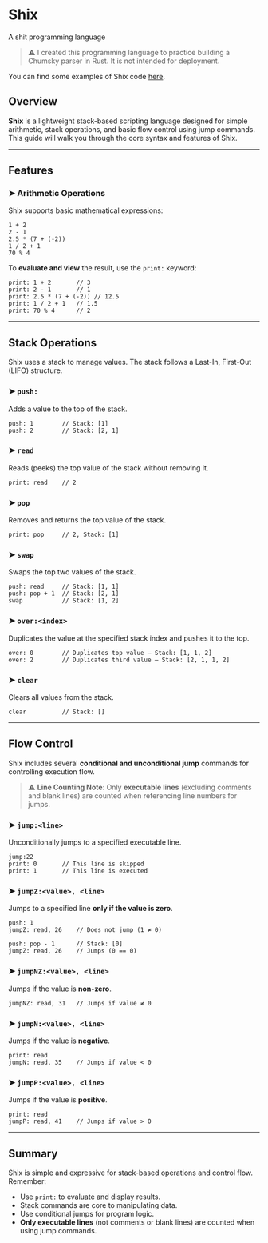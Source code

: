 # Shix
A shit programming language
> ⚠️ I created this programming language to practice building a Chumsky parser in Rust. It is not intended for deployment.

You can find some examples of Shix code [here](examples).

## Overview

**Shix** is a lightweight stack-based scripting language designed for simple arithmetic, stack operations, and basic flow control using jump commands. This guide will walk you through the core syntax and features of Shix.

---

## Features

### ➤ Arithmetic Operations

Shix supports basic mathematical expressions:

```shix
1 + 2
2 - 1
2.5 * (7 + (-2))
1 / 2 + 1
70 % 4
```

To **evaluate and view** the result, use the `print:` keyword:

```shix
print: 1 + 2       // 3
print: 2 - 1       // 1
print: 2.5 * (7 + (-2)) // 12.5
print: 1 / 2 + 1   // 1.5
print: 70 % 4      // 2
```

---

## Stack Operations

Shix uses a stack to manage values. The stack follows a Last-In, First-Out (LIFO) structure.

### ➤ `push:`

Adds a value to the top of the stack.

```shix
push: 1        // Stack: [1]
push: 2        // Stack: [2, 1]
```

### ➤ `read`

Reads (peeks) the top value of the stack without removing it.

```shix
print: read    // 2
```

### ➤ `pop`

Removes and returns the top value of the stack.

```shix
print: pop     // 2, Stack: [1]
```

### ➤ `swap`

Swaps the top two values of the stack.

```shix
push: read     // Stack: [1, 1]
push: pop + 1  // Stack: [2, 1]
swap           // Stack: [1, 2]
```

### ➤ `over:<index>`

Duplicates the value at the specified stack index and pushes it to the top.

```shix
over: 0        // Duplicates top value — Stack: [1, 1, 2]
over: 2        // Duplicates third value — Stack: [2, 1, 1, 2]
```

### ➤ `clear`

Clears all values from the stack.

```shix
clear          // Stack: []
```

---

## Flow Control

Shix includes several **conditional and unconditional jump** commands for controlling execution flow.

> ⚠️ **Line Counting Note**: Only **executable lines** (excluding comments and blank lines) are counted when referencing line numbers for jumps.

### ➤ `jump:<line>`

Unconditionally jumps to a specified executable line.

```shix
jump:22
print: 0       // This line is skipped
print: 1       // This line is executed
```

### ➤ `jumpZ:<value>, <line>`

Jumps to a specified line **only if the value is zero**.

```shix
push: 1
jumpZ: read, 26    // Does not jump (1 ≠ 0)

push: pop - 1      // Stack: [0]
jumpZ: read, 26    // Jumps (0 == 0)
```

### ➤ `jumpNZ:<value>, <line>`

Jumps if the value is **non-zero**.

```shix
jumpNZ: read, 31   // Jumps if value ≠ 0
```

### ➤ `jumpN:<value>, <line>`

Jumps if the value is **negative**.

```shix
print: read
jumpN: read, 35    // Jumps if value < 0
```

### ➤ `jumpP:<value>, <line>`

Jumps if the value is **positive**.

```shix
print: read
jumpP: read, 41    // Jumps if value > 0
```

---
## Summary

Shix is simple and expressive for stack-based operations and control flow. Remember:

* Use `print:` to evaluate and display results.
* Stack commands are core to manipulating data.
* Use conditional jumps for program logic.
* **Only executable lines** (not comments or blank lines) are counted when using jump commands.
